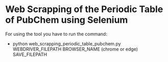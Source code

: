 # Web Scrapping of the Periodic Table of PubChem using Selenium

For using the tool you have to run the command: 
- python web_scrapping_periodic_table_pubchem.py WEBDRIVER_FILEPATH BROWSER_NAME (chrome or edge) SAVE_FILEPATH
